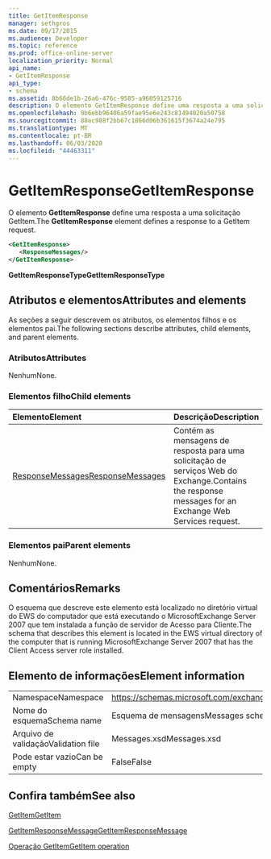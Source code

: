 ```yaml
---
title: GetItemResponse
manager: sethgros
ms.date: 09/17/2015
ms.audience: Developer
ms.topic: reference
ms.prod: office-online-server
localization_priority: Normal
api_name:
- GetItemResponse
api_type:
- schema
ms.assetid: 8b66de1b-26a6-476c-9585-a96059125716
description: O elemento GetItemResponse define uma resposta a uma solicitação GetItem.
ms.openlocfilehash: 9b6ebb96406a59fae95e6e243c81494020a50758
ms.sourcegitcommit: 88ec988f2bb67c1866d06b361615f3674a24e795
ms.translationtype: MT
ms.contentlocale: pt-BR
ms.lasthandoff: 06/03/2020
ms.locfileid: "44463311"
---
```

# <a name="getitemresponse"></a><span data-ttu-id="82d1e-103">GetItemResponse</span><span class="sxs-lookup"><span data-stu-id="82d1e-103">GetItemResponse</span></span>

<span data-ttu-id="82d1e-104">O elemento **GetItemResponse** define uma resposta a uma solicitação GetItem.</span><span class="sxs-lookup"><span data-stu-id="82d1e-104">The **GetItemResponse** element defines a response to a GetItem request.</span></span> 
  
```xml
<GetItemResponse>
   <ResponseMessages/>
</GetItemResponse>
```

 <span data-ttu-id="82d1e-105">**GetItemResponseType**</span><span class="sxs-lookup"><span data-stu-id="82d1e-105">**GetItemResponseType**</span></span>
## <a name="attributes-and-elements"></a><span data-ttu-id="82d1e-106">Atributos e elementos</span><span class="sxs-lookup"><span data-stu-id="82d1e-106">Attributes and elements</span></span>

<span data-ttu-id="82d1e-107">As seções a seguir descrevem os atributos, os elementos filhos e os elementos pai.</span><span class="sxs-lookup"><span data-stu-id="82d1e-107">The following sections describe attributes, child elements, and parent elements.</span></span>
  
### <a name="attributes"></a><span data-ttu-id="82d1e-108">Atributos</span><span class="sxs-lookup"><span data-stu-id="82d1e-108">Attributes</span></span>

<span data-ttu-id="82d1e-109">Nenhum</span><span class="sxs-lookup"><span data-stu-id="82d1e-109">None.</span></span>
  
### <a name="child-elements"></a><span data-ttu-id="82d1e-110">Elementos filho</span><span class="sxs-lookup"><span data-stu-id="82d1e-110">Child elements</span></span>

|<span data-ttu-id="82d1e-111">**Elemento**</span><span class="sxs-lookup"><span data-stu-id="82d1e-111">**Element**</span></span>|<span data-ttu-id="82d1e-112">**Descrição**</span><span class="sxs-lookup"><span data-stu-id="82d1e-112">**Description**</span></span>|
|:-----|:-----|
|[<span data-ttu-id="82d1e-113">ResponseMessages</span><span class="sxs-lookup"><span data-stu-id="82d1e-113">ResponseMessages</span></span>](responsemessages.md) <br/> |<span data-ttu-id="82d1e-114">Contém as mensagens de resposta para uma solicitação de serviços Web do Exchange.</span><span class="sxs-lookup"><span data-stu-id="82d1e-114">Contains the response messages for an Exchange Web Services request.</span></span>  <br/> |
   
### <a name="parent-elements"></a><span data-ttu-id="82d1e-115">Elementos pai</span><span class="sxs-lookup"><span data-stu-id="82d1e-115">Parent elements</span></span>

<span data-ttu-id="82d1e-116">Nenhum</span><span class="sxs-lookup"><span data-stu-id="82d1e-116">None.</span></span>
  
## <a name="remarks"></a><span data-ttu-id="82d1e-117">Comentários</span><span class="sxs-lookup"><span data-stu-id="82d1e-117">Remarks</span></span>

<span data-ttu-id="82d1e-118">O esquema que descreve este elemento está localizado no diretório virtual do EWS do computador que está executando o MicrosoftExchange Server 2007 que tem instalada a função de servidor de Acesso para Cliente.</span><span class="sxs-lookup"><span data-stu-id="82d1e-118">The schema that describes this element is located in the EWS virtual directory of the computer that is running MicrosoftExchange Server 2007 that has the Client Access server role installed.</span></span>
  
## <a name="element-information"></a><span data-ttu-id="82d1e-119">Elemento de informações</span><span class="sxs-lookup"><span data-stu-id="82d1e-119">Element information</span></span>

|||
|:-----|:-----|
|<span data-ttu-id="82d1e-120">Namespace</span><span class="sxs-lookup"><span data-stu-id="82d1e-120">Namespace</span></span>  <br/> |https://schemas.microsoft.com/exchange/services/2006/messages  <br/> |
|<span data-ttu-id="82d1e-121">Nome do esquema</span><span class="sxs-lookup"><span data-stu-id="82d1e-121">Schema name</span></span>  <br/> |<span data-ttu-id="82d1e-122">Esquema de mensagens</span><span class="sxs-lookup"><span data-stu-id="82d1e-122">Messages schema</span></span>  <br/> |
|<span data-ttu-id="82d1e-123">Arquivo de validação</span><span class="sxs-lookup"><span data-stu-id="82d1e-123">Validation file</span></span>  <br/> |<span data-ttu-id="82d1e-124">Messages.xsd</span><span class="sxs-lookup"><span data-stu-id="82d1e-124">Messages.xsd</span></span>  <br/> |
|<span data-ttu-id="82d1e-125">Pode estar vazio</span><span class="sxs-lookup"><span data-stu-id="82d1e-125">Can be empty</span></span>  <br/> |<span data-ttu-id="82d1e-126">False</span><span class="sxs-lookup"><span data-stu-id="82d1e-126">False</span></span>  <br/> |
   
## <a name="see-also"></a><span data-ttu-id="82d1e-127">Confira também</span><span class="sxs-lookup"><span data-stu-id="82d1e-127">See also</span></span>



[<span data-ttu-id="82d1e-128">GetItem</span><span class="sxs-lookup"><span data-stu-id="82d1e-128">GetItem</span></span>](getitem.md)
  
[<span data-ttu-id="82d1e-129">GetItemResponseMessage</span><span class="sxs-lookup"><span data-stu-id="82d1e-129">GetItemResponseMessage</span></span>](getitemresponsemessage.md)
  
[<span data-ttu-id="82d1e-130">Operação GetItem</span><span class="sxs-lookup"><span data-stu-id="82d1e-130">GetItem operation</span></span>](getitem-operation.md)

